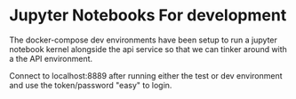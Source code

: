 # Jupyter Notebooks For development

The docker-compose dev environments have been setup to run a jupyter notebook kernel alongside the api service so that we can tinker around with a the API environment.

Connect to localhost:8889 after running either the test or dev environment and use the token/password "easy" to login.
